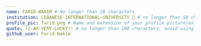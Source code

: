 ```yaml
---
name: FARID-WAKIM # No longer than 28 characters
institution: LEBANESE-INTERNATIONAL-UNIVERSITY 🚩 # no longer than 58 characters
profile_pic: farid.png # Name and extension of your profile picture(ex. mona.png) The picture must be squared and 544px on width and height.
quote: (I-AM-VERY-LUCKY)! # no longer than 100 characters, avoid using quotes(") to guarantee the format remains the same.
github_user: Farid-Wakim
---
```

